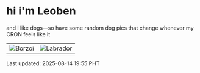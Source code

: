 # hi i'm Leoben

and i like dogs—so have some random dog pics that change whenever my CRON feels like it

|  |  |
|--------|----------|
| ![Borzoi](https://random-dog-vercel.vercel.app/api/random-borzoi?v=1755172504) | ![Labrador](https://random-dog-vercel.vercel.app/api/random-labrador?v=1755172504) |

Last updated: 2025-08-14 19:55 PHT
